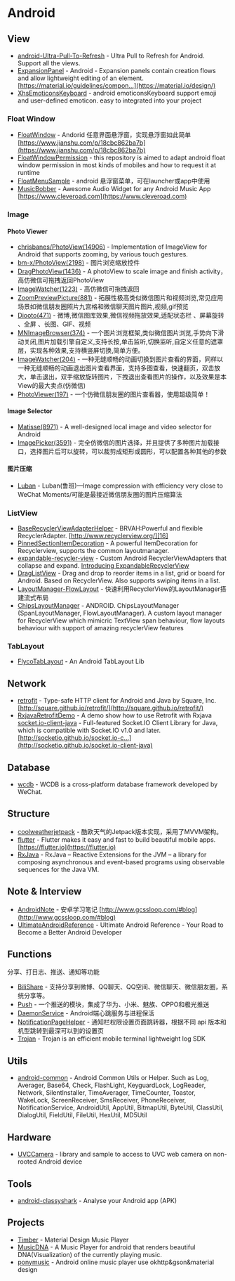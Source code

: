 
# Android


## View
* [android-Ultra-Pull-To-Refresh][39] - Ultra Pull to Refresh for Android. Support all the views.
* [ExpansionPanel][20] - Android - Expansion panels contain creation flows and allow lightweight editing of an element. [https://material.io/guidelines/compon…](https://material.io/design/)
* [XhsEmoticonsKeyboard][26] - android emoticonsKeyboard support emoji and user-defined emoticon. easy to integrated into your project


### Float Window
* [FloatWindow][3] - Andorid 任意界面悬浮窗，实现悬浮窗如此简单 [https://www.jianshu.com/p/18cbc862ba7b](https://www.jianshu.com/p/18cbc862ba7b)
* [FloatWindowPermission][24] - this repository is aimed to adapt android float window permission in most kinds of mobiles and how to request it at runtime
* [FloatMenuSample][25] - android 悬浮窗菜单，可在launcher或app中使用
* [MusicBobber][17] - Awesome Audio Widget for any Android Music App [https://www.cleveroad.com](https://www.cleveroad.com)


### Image

#### Photo Viewer
* [chrisbanes/PhotoView(14906)][47] - Implementation of ImageView for Android that supports zooming, by various touch gestures.
* [bm-x/PhotoView(2198)][48] - 图片浏览缩放控件
* [DragPhotoView(1436)][34] - A photoView to scale image and finish activity，高仿微信可拖拽返回PhotoView
* [ImageWatcher(1223)][38] - 高仿微信可拖拽返回
* [ZoomPreviewPicture(881)][19] - 拓展性极高类似微信图片和视频浏览,常见应用场景如微信朋友圈照片九宫格和微信聊天图片图片,视频,gif预览
* [Diooto(471)][36] - 微博,微信图库效果,微信视频拖放效果,适配状态栏 、屏幕旋转 、全屏 、长图、GIF、视频
* [MNImageBrowser(374)][44] - 一个图片浏览框架,类似微信图片浏览,手势向下滑动关闭,图片加载引擎自定义,支持长按,单击监听,切换监听,自定义任意的遮罩层，实现各种效果,支持横竖屏切换,简单方便。
* [ImageWatcher(204)][46] - 一种无缝顺畅的动画切换到图片查看的界面，同样以一种无缝顺畅的动画退出图片查看界面，支持多图查看，快速翻页，双击放大，单击退出，双手缩放旋转图片，下拽退出查看图片的操作，以及效果是本View的最大卖点(仿微信)
* [PhotoViewer(197)][14] - 一个仿微信朋友圈的图片查看器，使用超级简单！

#### Image Selector
* [Matisse(8971)][41] - A well-designed local image and video selector for Android
* [ImagePicker(3591)][18] - 完全仿微信的图片选择，并且提供了多种图片加载接口，选择图片后可以旋转，可以裁剪成矩形或圆形，可以配置各种其他的参数

#### 图片压缩
* [Luban][35] - Luban(鲁班)—Image compression with efficiency very close to WeChat Moments/可能是最接近微信朋友圈的图片压缩算法


### ListView
* [BaseRecyclerViewAdapterHelper][15] - BRVAH:Powerful and flexible RecyclerAdapter. [http://www.recyclerview.org/][16]
* [PinnedSectionItemDecoration][12] - A powerful ItemDecoration for Recyclerview, supports the common layoutmanager.
* [expandable-recycler-view][9] - Custom Android RecyclerViewAdapters that collapse and expand. [Introducing ExpandableRecyclerView][10]
* [DragListView][13] - Drag and drop to reorder items in a list, grid or board for Android. Based on RecyclerView. Also supports swiping items in a list.
* [LayoutManager-FlowLayout][1] - 快速利用RecyclerView的LayoutManager搭建流式布局
* [ChipsLayoutManager][11] - ANDROID. ChipsLayoutManager (SpanLayoutManager, FlowLayoutManager). A custom layout manager for RecyclerView which mimicric TextView span behaviour, flow layouts behaviour with support of amazing recyclerView features


### TabLayout
* [FlycoTabLayout][4] - An Android TabLayout Lib


## Network
* [retrofit][45] - Type-safe HTTP client for Android and Java by Square, Inc. [http://square.github.io/retrofit/](http://square.github.io/retrofit/)
* [RxjavaRetrofitDemo][43] - A demo show how to use Retrofit with Rxjava
[socket.io-client-java][32] - Full-featured Socket.IO Client Library for Java, which is compatible with Socket.IO v1.0 and later. [http://socketio.github.io/socket.io-c…](http://socketio.github.io/socket.io-client-java)


## Database
* [wcdb][5] - WCDB is a cross-platform database framework developed by WeChat.


## Structure
* [coolweatherjetpack][8] - 酷欧天气的Jetpack版本实现，采用了MVVM架构。
* [flutter][28] - Flutter makes it easy and fast to build beautiful mobile apps. [https://flutter.io](https://flutter.io)
* [RxJava][6] - RxJava – Reactive Extensions for the JVM – a library for composing asynchronous and event-based programs using observable sequences for the Java VM.


## Note & Interview
* [AndroidNote][23] - 安卓学习笔记 [http://www.gcssloop.com/#blog](http://www.gcssloop.com/#blog)
* [UltimateAndroidReference][42] - Ultimate Android Reference - Your Road to Become a Better Android Developer


## Functions
分享、打日志、推送、通知等功能
* [BiliShare][2] - 支持分享到微博、QQ聊天、QQ空间、微信聊天、微信朋友圈，系统分享等。
* [Push][21] - 一个推送的模块，集成了华为、小米、魅族、OPPO和极光推送
* [DaemonService][22] - Android端心跳服务与进程保活
* [NotificationPageHelper][29] - 通知栏权限设置页面跳转器，根据不同 api 版本和机型跳转到最深可以到的设置页
* [Trojan][33] - Trojan is an efficient mobile terminal lightweight log SDK


## Utils
* [android-common][40] - Android Common Utils or Helper. Such as Log, Averager, Base64, Check, FlashLight, KeyguardLock, LogReader, Network, SilentInstaller, TimeAverager, TimeCounter, Toastor, WakeLock, ScreenReceiver, SmsReceiver, PhoneReceiver, NotificationService, AndroidUtil, AppUtil, BitmapUtil, ByteUtil, ClassUtil, DialogUtil, FieldUtil, FileUtil, HexUtil, MD5Util


## Hardware
* [UVCCamera][37] - library and sample to access to UVC web camera on non-rooted Android device


## Tools
* [android-classyshark][31] - Analyse your Android app (APK)

## Projects
* [Timber][7] - Material Design Music Player
* [MusicDNA][27] - A Music Player for android that renders beautiful DNA(Visualization) of the currently playing music.
* [ponymusic][30] - Android online music player use okhttp&gson&material design




[1]: https://github.com/xiangcman/LayoutManager-FlowLayout
[2]: https://github.com/bilibili/BiliShare
[3]: https://github.com/yhaolpz/FloatWindow
[4]: https://github.com/H07000223/FlycoTabLayout
[5]: https://github.com/Tencent/wcdb
[6]: https://github.com/ReactiveX/RxJava
[7]: https://github.com/naman14/Timber
[8]: https://github.com/guolindev/coolweatherjetpack
[9]: https://github.com/thoughtbot/expandable-recycler-view
[10]: https://thoughtbot.com/blog/introducing-expandablerecyclerview
[11]: https://github.com/BelooS/ChipsLayoutManager
[12]: https://github.com/oubowu/PinnedSectionItemDecoration
[13]: https://github.com/woxblom/DragListView
[14]: https://github.com/wanglu1209/PhotoViewer
[15]: https://github.com/CymChad/BaseRecyclerViewAdapterHelper
[16]: http://www.recyclerview.org/
[17]: https://github.com/Cleveroad/MusicBobber
[18]: https://github.com/jeasonlzy/ImagePicker
[19]: https://github.com/yangchaojiang/ZoomPreviewPicture
[20]: https://github.com/florent37/ExpansionPanel
[21]: https://github.com/Luomingbear/Push
[22]: https://github.com/sunfusheng/DaemonService
[23]: https://github.com/GcsSloop/AndroidNote
[24]: https://github.com/zhaozepeng/FloatWindowPermission
[25]: https://github.com/crosg/FloatMenuSample
[26]: https://github.com/w446108264/XhsEmoticonsKeyboard
[27]: https://github.com/harjot-oberai/MusicDNA
[28]: https://github.com/flutter/flutter
[29]: https://github.com/Labmem003/NotificationPageHelper
[30]: https://github.com/wangchenyan/ponymusic
[31]: https://github.com/google/android-classyshark
[32]: https://github.com/socketio/socket.io-client-java
[33]: https://github.com/eleme/Trojan
[34]: https://github.com/githubwing/DragPhotoView
[35]: https://github.com/Curzibn/Luban
[36]: https://github.com/moyokoo/Diooto
[37]: https://github.com/saki4510t/UVCCamera
[38]: https://github.com/iielse/ImageWatcher
[39]: https://github.com/liaohuqiu/android-Ultra-Pull-To-Refresh
[40]: https://github.com/litesuits/android-common
[41]: https://github.com/zhihu/Matisse
[42]: https://github.com/aritraroy/UltimateAndroidReference
[43]: https://github.com/tough1985/RxjavaRetrofitDemo
[44]: https://github.com/maning0303/MNImageBrowser
[45]: https://github.com/square/retrofit
[46]: https://github.com/byc4426/ImageWatcher
[47]: https://github.com/chrisbanes/PhotoView
[48]: https://github.com/bm-x/PhotoView